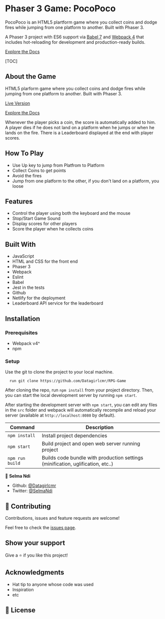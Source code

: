 # Phaser 3 Game: PocoPoco

PocoPoco is an HTML5 plartform game where you collect coins and dodge fires  while jumping from one platform to another. Built with Phaser 3.

A Phaser 3 project with ES6 support via [Babel 7](https://babeljs.io/) and [Webpack 4](https://webpack.js.org/)
that includes hot-reloading for development and production-ready builds.


[Explore the Docs](https://github.com/Datagirlcmr/RPG-Game/tree/features) 

[TOC]



## About the Game

HTML5 plarform game where you collect coins and dodge fires  while jumping from one platform to another. Built with Phaser 3.

[Live Version ](https://github.com/Datagirlcmr/RPG-Game/tree/features) 

[Explore the Docs](https://github.com/Datagirlcmr/RPG-Game/tree/features) 

Whenever the player picks a coin, the score is automatically added to him. A player dies if he does not land on a platform when he jumps or when he lands on the fire. There is a Leaderboard displayed at the end with player scores.

## How To Play

  - Use Up key to jump from Platfrom to Platform
  - Collect Coins to get points
  - Avoid the fires
  - Jump from one platform to the other, if you don't land on a platform, you loose

## Features

 - Control the player using both the keyboard and the mouse
 - Stop/Start Game Sound
 - Display scores for other players
 - Score the player when he collects coins
 

## Built With 

  - JavaScript
  - HTML and CSS for the front end
  - Phaser 3
  - Webpack
  - Eslint
  - Babel
  - Jest in the tests
  - Github
  - Netlify for the deployment
  - Leaderboard API service for the leaderboard


## Installation

### Prerequisites

  - Webpack v4^
  - npm 

### Setup

  Use the git to clone the project to your local machine.

      run git clone https://github.com/Datagirlcmr/RPG-Game

  After cloning the repo, run `npm install` from your project directory. Then, you can start the local development
  server by running `npm start`.

  After starting the development server with `npm start`, you can edit any files in the `src` folder
  and webpack will automatically recompile and reload your server (available at `http://localhost:8080`
  by default).

| Command | Description |
|---------|-------------|
| `npm install` | Install project dependencies |
| `npm start` | Build project and open web server running project |
| `npm run build` | Builds code bundle with production settings (minification, uglification, etc..) |

👤 **Selma Ndi**

- Github: [@Datagirlcmr](https://github.com/Datagirlcmr)
- Twitter: [@SelmaNdi](https://twitter.com/SelmaNdi)

## 🤝 Contributing

Contributions, issues and feature requests are welcome!

Feel free to check the [issues page](https://github.com/Datagirlcmr/steps-tracker/issues).

## Show your support

Give a ⭐️ if you like this project!

## Acknowledgments

- Hat tip to anyone whose code was used
- Inspiration
- etc

## 📝 License
